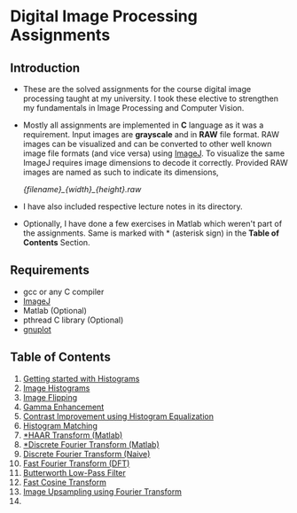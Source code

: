 # Digital Image Processing Assignments

## Introduction

- These are the solved assignments for the course digital image processing taught at my university. I took these elective to strengthen my fundamentals in Image Processing and Computer Vision.

- Mostly all assignments are implemented in **C** language as it was a requirement. Input images are **grayscale** and in **RAW** file format. RAW images can be visualized and can be converted to other well known image file formats (and vice versa) using [ImageJ](https://imagej.nih.gov/ij/index.html). To visualize the same ImageJ requires image dimensions to decode it correctly. Provided RAW images are named as such to indicate its dimensions, 

    *{filename}\_{width}\_{height}.raw*

- I have also included respective lecture notes in its directory. 

- Optionally, I have done a few exercises in Matlab which weren't part of the assignments. Same is marked with * (asterisk sign) in the **Table of Contents** Section.

## Requirements

- gcc or any C compiler
- [ImageJ](https://imagej.nih.gov/ij/index.html)
- Matlab (Optional)
- pthread C library (Optional)
- [gnuplot](http://www.gnuplot.info/)


## Table of Contents

1. [Getting started with Histograms](A1)
2. [Image Histograms](A2)
3. [Image Flipping](A3)
4. [Gamma Enhancement](A4)
5. [Contrast Improvement using Histogram Equalization](A5)
6. [Histogram Matching](A6)
7. [*HAAR Transform (Matlab)](A7)
8. [*Discrete Fourier Transform (Matlab)](A8)
9. [Discrete Fourier Transform (Naive)](A9)
10. [Fast Fourier Transform (DFT)](A10)
11. [Butterworth Low-Pass Filter](A11)
12. [Fast Cosine Transform](A12)
13. [Image Upsampling using Fourier Transform](A13)
14. 